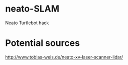 # neato-SLAM
Neato Turtlebot hack

# Potential sources
http://www.tobias-weis.de/neato-xv-laser-scanner-lidar/
